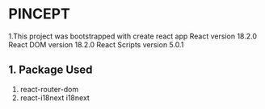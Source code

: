 # PINCEPT

1.This project was bootstrapped with create react app
React version 18.2.0
React DOM version 18.2.0
React Scripts version 5.0.1

## 1. Package Used

1. react-router-dom
2. react-i18next i18next
